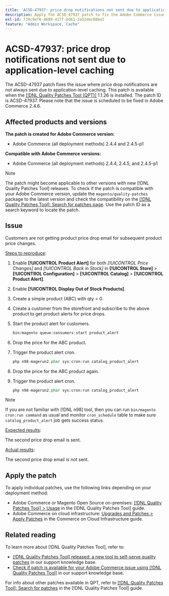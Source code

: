 ```yaml
---
title: 'ACSD-47937: price drop notifications not sent due to application-level caching'
description: Apply the ACSD-47937 patch to fix the Adobe Commerce issue where price drop notifications are not always sent due to application-level caching.
exl-id: f39c9ef6-4689-427f-bd61-3a52dec88be2
feature: "Admin Workspace, Cache"
---
```

# ACSD-47937: price drop notifications not sent due to application-level caching

The ACSD-47937 patch fixes the issue where price drop notifications are not always sent due to application-level caching. This patch is available when the [[!DNL Quality Patches Tool (QPT)]](/help/announcements/adobe-commerce-announcements/magento-quality-patches-released-new-tool-to-self-serve-quality-patches.md) 1.1.26 is installed. The patch ID is ACSD-47937. Please note that the issue is scheduled to be fixed in Adobe Commerce 2.4.6.

## Affected products and versions

**The patch is created for Adobe Commerce version:**

* Adobe Commerce (all deployment methods) 2.4.4 and 2.4.5-p1

**Compatible with Adobe Commerce versions:**

* Adobe Commerce (all deployment methods) 2.4.4, 2.4.5, and 2.4.5-p1

>[!NOTE]
>
>The patch might become applicable to other versions with new [!DNL Quality Patches Tool] releases. To check if the patch is compatible with your Adobe Commerce version, update the `magento/quality-patches` package to the latest version and check the compatibility on the [[!DNL Quality Patches Tool]: Search for patches page](https://experienceleague.adobe.com/tools/commerce-quality-patches/index.html). Use the patch ID as a search keyword to locate the patch.

## Issue

Customers are not getting product price drop email for subsequent product price changes.

<u>Steps to reproduce</u>:

1. Enable **[!UICONTROL Product Alert]** for both *[!UICONTROL Price Changes]* and *[!UICONTROL Back in Stock]* in **[!UICONTROL Store]** > **[!UICONTROL Configuration]** > **[!UICONTROL Catalog]** > **[!UICONTROL Product Alert]**.
1. Enable **[!UICONTROL Display Out of Stock Products]**.
1. Create a simple product (ABC) with qty = 0.
1. Create a customer from the storefront and subscribe to the above product to get product alerts for price drops.
1. Start the product alert for customers.

    ```PHP
    bin/magento queue:consumers:start product_alert
    ```

1. Drop the price for the ABC product.
1. Trigger the product alert cron.

    ```PHP
    php n98-magerun2.phar sys:cron:run catalog_product_alert
    ```

1. Drop the price for the ABC product again.
1. Trigger the product alert cron.

    ```PHP
    php n98-magerun2.phar sys:cron:run catalog_product_alert
    ```

>[!NOTE]
>
>If you are not familiar with [!DNL n98] tool, then you can run `bin/magento cron:run command` as usual and monitor `cron_schedule` table to make sure `catalog_product_alert` job gets success status.

<u>Expected results</u>:

The second price drop email is sent.

<u>Actual results</u>:

The second price drop email is not sent.

## Apply the patch

To apply individual patches, use the following links depending on your deployment method:

* Adobe Commerce or Magento Open Source on-premises: [[!DNL Quality Patches Tool] > Usage](https://experienceleague.adobe.com/docs/commerce-operations/tools/quality-patches-tool/usage.html) in the [!DNL Quality Patches Tool] guide.
* Adobe Commerce on cloud infrastructure: [Upgrades and Patches > Apply Patches](https://experienceleague.adobe.com/docs/commerce-cloud-service/user-guide/develop/upgrade/apply-patches.html) in the Commerce on Cloud Infrastructure guide.

## Related reading

To learn more about [!DNL Quality Patches Tool], refer to:

* [[!DNL Quality Patches Tool] released: a new tool to self-serve quality patches](/help/announcements/adobe-commerce-announcements/magento-quality-patches-released-new-tool-to-self-serve-quality-patches.md) in our support knowledge base.
* [Check if patch is available for your Adobe Commerce issue using [!DNL Quality Patches Tool]](/help/support-tools/patches-available-in-qpt-tool/check-patch-for-magento-issue-with-magento-quality-patches.md) in our support knowledge base.

For info about other patches available in QPT, refer to [[!DNL Quality Patches Tool]: Search for patches](https://experienceleague.adobe.com/tools/commerce-quality-patches/index.html) in the [!DNL Quality Patches Tool] guide.
